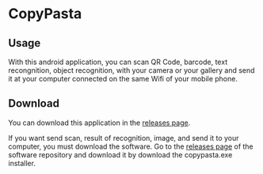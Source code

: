 # CopyPasta

## Usage
With this android application, you can scan QR Code, barcode, text recongnition, object recognition, with your camera or your gallery and send it at your computer connected on the same Wifi of your mobile phone.

## Download
You can download this application in the [releases page](https://github.com/CopyPastaOfficial/Android/releases).

If you want send scan, result of recognition, image, and send it to your computer, you must download the software. Go to the [releases page](https://github.com/CopyPastaOfficial/CopyPasta/releases) of the software repository and download it by download the copypasta.exe installer.